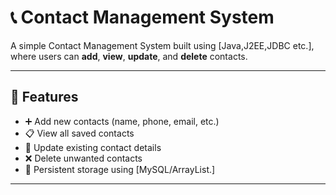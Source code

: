 # 📞 Contact Management System

A simple Contact Management System built using [Java,J2EE,JDBC etc.], where users can **add**, **view**, **update**, and **delete** contacts.

---

## 🔧 Features

- ➕ Add new contacts (name, phone, email, etc.)
- 📋 View all saved contacts
- 📝 Update existing contact details
- ❌ Delete unwanted contacts
- 💾 Persistent storage using [MySQL/ArrayList.]

---
